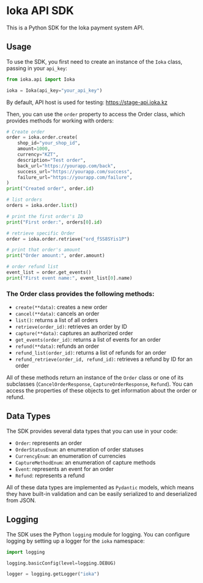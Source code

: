 # Ioka API SDK
This is a Python SDK for the Ioka payment system API.

## Usage
To use the SDK, you first need to create an instance of the `Ioka` class, passing in your `api_key`:

```python
from ioka.api import Ioka

ioka = Ioka(api_key="your_api_key")
```

By default, API host is used for testing: https://stage-api.ioka.kz

Then, you can use the `order` property to access the Order class, which provides methods for working with orders:

```python
# Create order
order = ioka.order.create(
    shop_id="your_shop_id",
    amount=1000,
    currency="KZT",
    description="Test order",
    back_url="https://yourapp.com/back",
    success_url="https://yourapp.com/success",
    failure_url="https://yourapp.com/failure",
)
print("Created order", order.id)

# list orders
orders = ioka.order.list()

# print the first order's ID
print("First order:", orders[0].id)

# retrieve specific Order
order = ioka.order.retrieve("ord_fSS8SYis1P")

# print that order's amount
print("Order amount:", order.amount)

# order refund list
event_list = order.get_events()
print("First event name:", event_list[0].name)
```

### The Order class provides the following methods:

- `create(**data)`: creates a new order
- `cancel(**data)`: cancels an order
- `list()`: returns a list of all orders
- `retrieve(order_id)`: retrieves an order by ID
- `capture(**data)`: captures an authorized order
- `get_events(order_id)`: returns a list of events for an order
- `refund(**data)`: refunds an order
- `refund_list(order_id)`: returns a list of refunds for an order
- `refund_retrieve(order_id, refund_id)`: retrieves a refund by ID for an order

All of these methods return an instance of the `Order` class or one of its subclasses (`CancelOrderResponse`, `CaptureOrderResponse`, `Refund`). You can access the properties of these objects to get information about the order or refund.

## Data Types
The SDK provides several data types that you can use in your code:

- `Order`: represents an order
- `OrderStatusEnum`: an enumeration of order statuses
- `CurrencyEnum`: an enumeration of currencies
- `CaptureMethodEnum`: an enumeration of capture methods
- `Event`: represents an event for an order
- `Refund`: represents a refund

All of these data types are implemented as `Pydantic` models, which means they have built-in validation and can be easily serialized to and deserialized from JSON.

## Logging
The SDK uses the Python `logging` module for logging. You can configure logging by setting up a logger for the `ioka` namespace:


```python
import logging

logging.basicConfig(level=logging.DEBUG)

logger = logging.getLogger("ioka")
```
